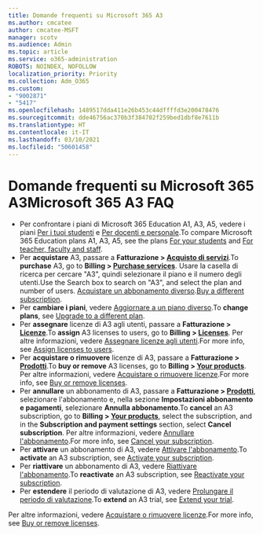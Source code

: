 ```yaml
---
title: Domande frequenti su Microsoft 365 A3
ms.author: cmcatee
author: cmcatee-MSFT
manager: scotv
ms.audience: Admin
ms.topic: article
ms.service: o365-administration
ROBOTS: NOINDEX, NOFOLLOW
localization_priority: Priority
ms.collection: Adm_O365
ms.custom:
- "9002871"
- "5417"
ms.openlocfilehash: 1489517dda411e26b453c44dffffd3e200478476
ms.sourcegitcommit: dde46756ac370b3f384702f259bed1dbf8e7611b
ms.translationtype: HT
ms.contentlocale: it-IT
ms.lasthandoff: 03/10/2021
ms.locfileid: "50601458"
---
```

# <a name="microsoft-365-a3-faq"></a><span data-ttu-id="137b7-102">Domande frequenti su Microsoft 365 A3</span><span class="sxs-lookup"><span data-stu-id="137b7-102">Microsoft 365 A3 FAQ</span></span>

- <span data-ttu-id="137b7-103">Per confrontare i piani di Microsoft 365 Education A1, A3, A5, vedere i piani [Per i tuoi studenti](https://www.microsoft.com/microsoft-365/academic/compare-office-365-education-plans?activetab=tab:primaryr1) e [Per docenti e personale](https://www.microsoft.com/microsoft-365/academic/compare-office-365-education-plans?activetab=tab:primaryr2).</span><span class="sxs-lookup"><span data-stu-id="137b7-103">To compare Microsoft 365 Education plans A1, A3, A5, see the plans [For your students](https://www.microsoft.com/microsoft-365/academic/compare-office-365-education-plans?activetab=tab:primaryr1) and [For teacher, faculty and staff](https://www.microsoft.com/microsoft-365/academic/compare-office-365-education-plans?activetab=tab:primaryr2).</span></span>
- <span data-ttu-id="137b7-104">Per **acquistare** A3, passare a **Fatturazione > [Acquisto di servizi](https://go.microsoft.com/fwlink/p/?linkid=868433)**.</span><span class="sxs-lookup"><span data-stu-id="137b7-104">To **purchase** A3, go to **Billing > [Purchase services](https://go.microsoft.com/fwlink/p/?linkid=868433)**.</span></span> <span data-ttu-id="137b7-105">Usare la casella di ricerca per cercare "A3", quindi selezionare il piano e il numero degli utenti.</span><span class="sxs-lookup"><span data-stu-id="137b7-105">Use the Search box to search on "A3", and select the plan and number of users.</span></span> <span data-ttu-id="137b7-106">[Acquistare un abbonamento diverso](https://docs.microsoft.com/microsoft-365/commerce/try-or-buy-microsoft-365#buy-a-different-subscription).</span><span class="sxs-lookup"><span data-stu-id="137b7-106">[Buy a different subscription](https://docs.microsoft.com/microsoft-365/commerce/try-or-buy-microsoft-365#buy-a-different-subscription).</span></span>
- <span data-ttu-id="137b7-107">Per **cambiare i piani**, vedere [Aggiornare a un piano diverso](https://docs.microsoft.com/microsoft-365/commerce/subscriptions/upgrade-to-different-plan).</span><span class="sxs-lookup"><span data-stu-id="137b7-107">To **change plans**, see [Upgrade to a different plan](https://docs.microsoft.com/microsoft-365/commerce/subscriptions/upgrade-to-different-plan).</span></span>
- <span data-ttu-id="137b7-108">Per **assegnare** licenze di A3 agli utenti, passare a **Fatturazione > [Licenze](https://go.microsoft.com/fwlink/p/?linkid=842264)**.</span><span class="sxs-lookup"><span data-stu-id="137b7-108">To **assign** A3 licenses to users, go to **Billing > [Licenses](https://go.microsoft.com/fwlink/p/?linkid=842264)**.</span></span> <span data-ttu-id="137b7-109">Per altre informazioni, vedere [Assegnare licenze agli utenti](https://docs.microsoft.com/microsoft-365/admin/manage/assign-licenses-to-users).</span><span class="sxs-lookup"><span data-stu-id="137b7-109">For more info, see [Assign licenses to users](https://docs.microsoft.com/microsoft-365/admin/manage/assign-licenses-to-users).</span></span>
- <span data-ttu-id="137b7-110">Per **acquistare o rimuovere** licenze di A3, passare a **Fatturazione > [Prodotti](https://go.microsoft.com/fwlink/p/?linkid=842054)**.</span><span class="sxs-lookup"><span data-stu-id="137b7-110">To **buy or remove** A3 licenses, go to **Billing > [Your products](https://go.microsoft.com/fwlink/p/?linkid=842054)**.</span></span> <span data-ttu-id="137b7-111">Per altre informazioni, vedere [Acquistare o rimuovere licenze](https://docs.microsoft.com/microsoft-365/commerce/licenses/buy-licenses).</span><span class="sxs-lookup"><span data-stu-id="137b7-111">For more info, see [Buy or remove licenses](https://docs.microsoft.com/microsoft-365/commerce/licenses/buy-licenses).</span></span>
- <span data-ttu-id="137b7-112">Per **annullare** un abbonamento di A3, passare a **Fatturazione > [Prodotti](https://go.microsoft.com/fwlink/p/?linkid=842054)**, selezionare l'abbonamento e, nella sezione **Impostazioni abbonamento e pagamenti**, selezionare **Annulla abbonamento**.</span><span class="sxs-lookup"><span data-stu-id="137b7-112">To **cancel** an A3 subscription, go to **Billing > [Your products](https://go.microsoft.com/fwlink/p/?linkid=842054)**, select the subscription, and in the **Subscription and payment settings** section, select **Cancel subscription**.</span></span> <span data-ttu-id="137b7-113">Per altre informazioni, vedere [Annullare l'abbonamento](https://docs.microsoft.com/microsoft-365/commerce/subscriptions/cancel-your-subscription).</span><span class="sxs-lookup"><span data-stu-id="137b7-113">For more info, see [Cancel your subscription](https://docs.microsoft.com/microsoft-365/commerce/subscriptions/cancel-your-subscription).</span></span>
- <span data-ttu-id="137b7-114">Per **attivare** un abbonamento di A3, vedere [Attivare l'abbonamento](https://docs.microsoft.com/alchemyinsights/activate-your-office-365-subscription).</span><span class="sxs-lookup"><span data-stu-id="137b7-114">To **activate** an A3 subscription, see [Activate your subscription](https://docs.microsoft.com/alchemyinsights/activate-your-office-365-subscription).</span></span>
- <span data-ttu-id="137b7-115">Per **riattivare** un abbonamento di A3, vedere [Riattivare l'abbonamento](https://docs.microsoft.com/alchemyinsights/reactivate-your-subscription).</span><span class="sxs-lookup"><span data-stu-id="137b7-115">To **reactivate** an A3 subscription, see [Reactivate your subscription](https://docs.microsoft.com/alchemyinsights/reactivate-your-subscription).</span></span>
- <span data-ttu-id="137b7-116">Per **estendere** il periodo di valutazione di A3, vedere [Prolungare il periodo di valutazione](https://docs.microsoft.com/microsoft-365/commerce/extend-your-trial).</span><span class="sxs-lookup"><span data-stu-id="137b7-116">To  **extend** an A3 trial, see [Extend your trial](https://docs.microsoft.com/microsoft-365/commerce/extend-your-trial).</span></span>

<span data-ttu-id="137b7-117">Per altre informazioni, vedere [Acquistare o rimuovere licenze](https://docs.microsoft.com/microsoft-365/commerce/licenses/buy-licenses).</span><span class="sxs-lookup"><span data-stu-id="137b7-117">For more info, see [Buy or remove licenses](https://docs.microsoft.com/microsoft-365/commerce/licenses/buy-licenses).</span></span>
